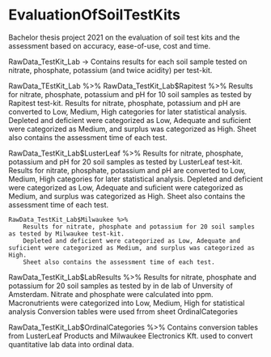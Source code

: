 # EvaluationOfSoilTestKits
Bachelor thesis project 2021 on the evaluation of soil test kits and the assessment based on accuracy, ease-of-use, cost and time. 

RawData_TestKit_Lab -> Contains results for each soil sample tested on nitrate, phosphate, potassium (and twice acidity) per test-kit. 

RawData_TEstKit_Lab %>%
  RawData_TestKit_Lab$Rapitest %>%
        Results for nitrate, phosphate, potassium and pH for 10 soil samples as tested by Rapitest test-kit. 
        Results for nitrate, phosphate, potassium and pH are converted to Low, Medium, High categories for later statistical analysis. 
        Depleted and deficient were categorized as Low, Adequate and suficient were categorized as Medium, and surplus was categorized as High. 
        Sheet also contains the assessment time of each test. 
        
  RawData_TestKit_Lab$LusterLeaf %>%
        Results for nitrate, phosphate, potassium and pH for 20 soil samples as tested by LusterLeaf test-kit. 
        Results for nitrate, phosphate, potassium and pH are converted to Low, Medium, High categories for later statistical analysis. 
        Depleted and deficient were categorized as Low, Adequate and suficient were categorized as Medium, and surplus was categorized as High. 
        Sheet also contains the assessment time of each test.

    RawData_TestKit_Lab$Milwaukee %>%
        Results for nitrate, phosphate and potassium for 20 soil samples as tested by Milwaukee test-kit. 
        Depleted and deficient were categorized as Low, Adequate and suficient were categorized as Medium, and surplus was categorized as High. 
        Sheet also contains the assessment time of each test.
        
   RawData_TestKit_Lab$LabResults %>%
        Results for nitrate, phosphate and potassium for 20 soil samples as tested by in de lab of Unversity of Amsterdam. 
        Nitrate and phosphate were calculated into ppm. Macronutrients were categorized into Low, Medium, High for statistical analysis
        Conversion tables were used frrom sheet OrdinalCategories
        
  RawData_TestKit_Lab$OrdinalCategories %>%
        Contains conversion tables from LusterLeaf Products and Milwaukee Electronics Kft. used to convert quantitative lab data into ordinal data. 
        
        
                                
